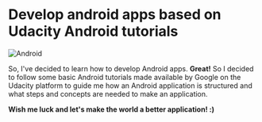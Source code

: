 # Develop android apps based on Udacity Android tutorials

![Android](https://cdn0.tnwcdn.com/wp-content/blogs.dir/1/files/2017/09/Screen-Shot-2017-09-05-at-13.44.47-796x421.png)

So, I've decided to learn how to develop Android apps. **Great!** 
So I decided to follow some basic Android tutorials made available by Google on the Udacity platform to guide me how an Android application is structured and what steps and concepts are needed to make an application.


**Wish me luck and let's make the world a better application! :)**
